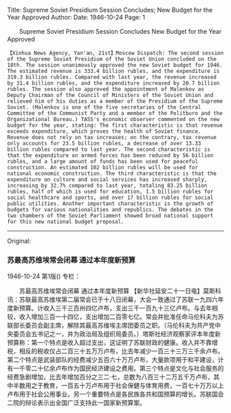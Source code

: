 Title: Supreme Soviet Presidium Session Concludes; New Budget for the Year Approved
Author:
Date: 1946-10-24
Page: 1

　　Supreme Soviet Presidium Session Concludes
    New Budget for the Year Approved

    【Xinhua News Agency, Yan'an, 21st】Moscow Dispatch: The second session of the Supreme Soviet Presidium of the Soviet Union concluded on the 18th. The session unanimously approved the new Soviet budget for 1946. The estimated revenue is 333.4 billion rubles, and the expenditure is 319.3 billion rubles. Compared with last year, the revenue increased by 31.4 billion rubles, and the expenditure increased by 20.7 billion rubles. The session also approved the appointment of Malenkov as Deputy Chairman of the Council of Ministers of the Soviet Union and relieved him of his duties as a member of the Presidium of the Supreme Soviet. (Malenkov is one of the five secretaries of the Central Committee of the Communist Party and a member of the Politburo and the Organizational Bureau.) TASS's economic observer commented on the new budget for the year, stating: The first characteristic is that revenue exceeds expenditure, which proves the health of Soviet finance. Revenue does not rely on tax increases; on the contrary, tax revenue only accounts for 23.5 billion rubles, a decrease of over 13.33 billion rubles compared to last year. The second characteristic is that the expenditure on armed forces has been reduced by 56 billion rubles, and a large amount of funds has been used for peaceful construction. An estimated 102 billion rubles will be used for national economic construction. The third characteristic is that the expenditure on culture and social services has increased sharply, increasing by 32.7% compared to last year, totaling 83.25 billion rubles, half of which is used for education, 1.5 billion rubles for social healthcare and sports, and over 17 billion rubles for social public utilities. Another important characteristic is the growth of budgets for various nationalities and republics. The debates in the two chambers of the Soviet Parliament showed broad national support for this new national budget proposal.



<hr /> 

Original: 


### 苏最高苏维埃常会闭幕  通过本年度新预算

1946-10-24
第1版()
专栏：

　　苏最高苏维埃常会闭幕
    通过本年度新预算
    【新华社延安二十一日电】莫斯科讯：苏联最高苏维埃第二届常会已于十八日闭幕，大会一致通过了苏联一九四六年度新预算。计收入三千三百卅四亿卢布，支出三千一百九十三亿卢布。与去年相较，收入增加三百一十四亿，支出增加二百零七亿。常会并批准任命马伦科夫为苏联部长委员会副主席，解除其最高苏维埃主席团委员之职。（马伦科夫为共产党中央委员会五书记之一，并为政治局及组织局委员。）塔斯社经济观察家评本年度新预算称：第一个特点是收入超过支出，这证明了苏联财政的健康。收入并不靠增税，相反的税收仅占二百三十五万万卢布，比去年减少一百三十三万三千余卢布。第二个特点是武装部队的经费减少五百六十万万卢布，大量款项用于和平建设，计有一千零二十亿余卢布作为国民经济建设之费用。第三个特点是文化与社会服务的经费急剧增加，比去年增加百分之三二·七，总数为八百三十二万五千万卢布，其中半数用之于教育，一百五十万卢布用于社会保健与体育用费，一百七十万万以上卢布用于社会公用事业。另一个重要特点是各民族各共和国预算的增长。苏联国会二院的辩论表示出全国广泛支持此一国家新预算案。
